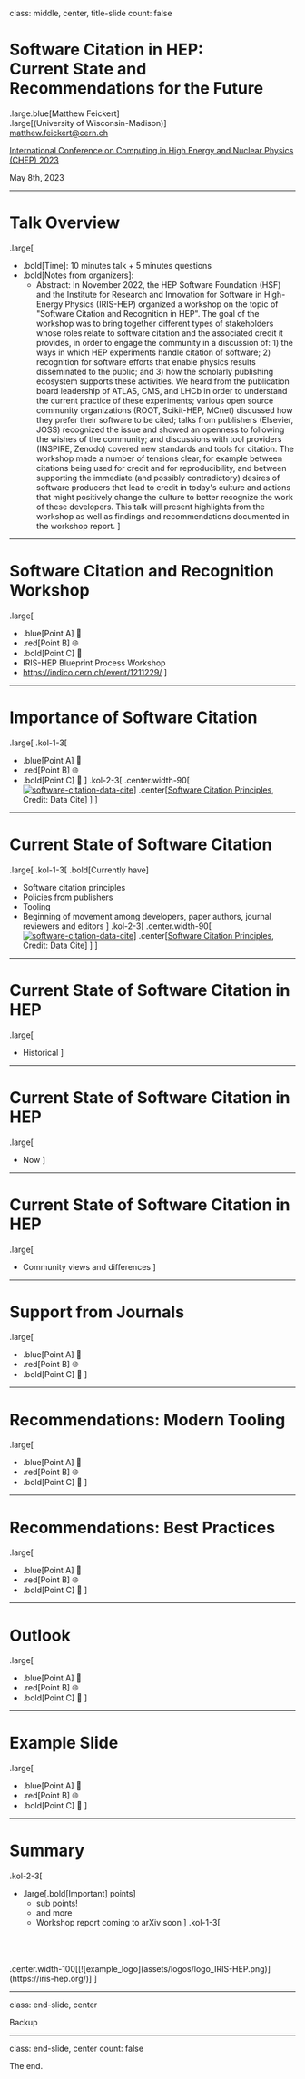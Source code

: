 class: middle, center, title-slide
count: false

# Software Citation in HEP:<br> Current State and<br> Recommendations for the Future
.large.blue[Matthew Feickert]<br>
.large[(University of Wisconsin-Madison)]
<br>
[matthew.feickert@cern.ch](mailto:matthew.feickert@cern.ch)

[International Conference on Computing in High Energy and Nuclear Physics (CHEP) 2023](https://indico.jlab.org/event/459/contributions/11688/)

May 8th, 2023

---
# Talk Overview

.large[
* .bold[Time]: 10 minutes talk + 5 minutes questions
* .bold[Notes from organizers]:
   - Abstract: In November 2022, the HEP Software Foundation (HSF) and the Institute for Research and Innovation for Software in High-Energy Physics (IRIS-HEP) organized a workshop on the topic of "Software Citation and Recognition in HEP". The goal of the workshop was to bring together different types of stakeholders whose roles relate to software citation and the associated credit it provides, in order to engage the community in a discussion of: 1) the ways in which HEP experiments handle citation of software; 2) recognition for software efforts that enable physics results disseminated to the public; and 3) how the scholarly publishing ecosystem supports these activities. We heard from the publication board leadership of ATLAS, CMS, and LHCb in order to understand the current practice of these experiments; various open source community organizations (ROOT, Scikit-HEP, MCnet) discussed how they prefer their software to be cited; talks from publishers (Elsevier, JOSS) recognized the issue and showed an openness to following the wishes of the community; and discussions with tool providers (INSPIRE, Zenodo) covered new standards and tools for citation. The workshop made a number of tensions clear, for example between citations being used for credit and for reproducibility, and between supporting the immediate (and possibly contradictory) desires of software producers that lead to credit in today's culture and actions that might positively change the culture to better recognize the work of these developers. This talk will present highlights from the workshop as well as findings and recommendations documented in the workshop report.
]

---
# Software Citation and Recognition Workshop

.large[
* .blue[Point A] 🎉
* .red[Point B] 🌐
* .bold[Point C] 🚀
* IRIS-HEP Blueprint Process Workshop
* https://indico.cern.ch/event/1211229/
]

---
# Importance of Software Citation

.large[
.kol-1-3[
* .blue[Point A] 🎉
* .red[Point B] 🌐
* .bold[Point C] 🚀
]
.kol-2-3[
.center.width-90[[![software-citation-data-cite](figures/software-citation-data-cite.png)](https://support.datacite.org/docs/software-citation)]
.center[[Software Citation Principles](https://support.datacite.org/docs/software-citation), Credit: Data Cite]
]
]

---
# Current State of Software Citation

.large[
.kol-1-3[
.bold[Currently have]
* Software citation principles
* Policies from publishers
* Tooling
* Beginning of movement among developers, paper authors, journal reviewers and editors
]
.kol-2-3[
.center.width-90[[![software-citation-data-cite](figures/software-citation-data-cite.png)](https://support.datacite.org/docs/software-citation)]
.center[[Software Citation Principles](https://support.datacite.org/docs/software-citation), Credit: Data Cite]
]
]

---
# Current State of Software Citation in HEP

.large[
* Historical
]

---
# Current State of Software Citation in HEP

.large[
* Now
]

---
# Current State of Software Citation in HEP

.large[
* Community views and differences
]

---
# Support from Journals

.large[
* .blue[Point A] 🎉
* .red[Point B] 🌐
* .bold[Point C] 🚀
]

---
# Recommendations: Modern Tooling

.large[
* .blue[Point A] 🎉
* .red[Point B] 🌐
* .bold[Point C] 🚀
]

---
# Recommendations: Best Practices

.large[
* .blue[Point A] 🎉
* .red[Point B] 🌐
* .bold[Point C] 🚀
]

---
# Outlook

.large[
* .blue[Point A] 🎉
* .red[Point B] 🌐
* .bold[Point C] 🚀
]

---
# Example Slide

.large[
* .blue[Point A] 🎉
* .red[Point B] 🌐
* .bold[Point C] 🚀
]

---
# Summary

.kol-2-3[
- .large[.bold[Important] points]
   * sub points!
   * and more
   * Workshop report coming to arXiv soon
]
.kol-1-3[
<br>
<br>
<br>
.center.width-100[[![example_logo](assets/logos/logo_IRIS-HEP.png)](https://iris-hep.org/)]
]

---
class: end-slide, center

Backup


---

class: end-slide, center
count: false

The end.
